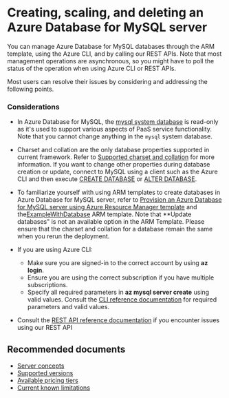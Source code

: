 <properties
  pagetitle="Creating, scaling, and deleting an Azure Database for MySQL server&#xD;"
  description="Creating, scaling, and deleting an Azure Database for MySQL server"
  service="microsoft.dbformysql"
  resource="servers"
  ms.author="sumuth,pariks,jtoland"
  selfhelptype="Generic"
  supporttopicids="32747557"
  resourcetags="servers,databases"
  productpesids="17343"
  cloudenvironments="public,fairfax,usnat,ussec"
  articleid="5fc3807b-cdfa-44cf-807b-1b104f13b6a9"
  ownershipid="AzureData_AzureDatabaseforMySQL" />
# Creating, scaling, and deleting an Azure Database for MySQL server

You can manage Azure Database for MySQL databases through the ARM template, using the Azure CLI, and by calling our REST APIs. Note that most management operations are asynchronous, so you might have to poll the status of the operation when using Azure CLI or REST APIs.

Most users can resolve their issues by considering and addressing the following points.

### Considerations

* In Azure Database for MySQL, the [mysql system database](https://dev.mysql.com/doc/refman/8.0/en/system-schema.html) is read-only as it's used to support various aspects of PaaS service functionality. Note that you cannot change anything in the `mysql` system database.
* Charset and collation are the only database properties supported in current framework. Refer to [Supported charset and collation](https://dev.mysql.com/doc/refman/8.0/en/charset-charsets.html) for more information. If you want to change other properties during database creation or update, connect to MySQL using a client such as the Azure CLI and then execute [CREATE DATABASE](https://dev.mysql.com/doc/refman/8.0/en/creating-database.html) or [ALTER DATABASE](https://dev.mysql.com/doc/refman/8.0/en/alter-database.html).
* To familiarize yourself with using ARM templates to create databases in Azure Database for MySQL server, refer to [Provision an Azure Database for MySQL server using Azure Resource Manager template](https://docs.microsoft.com/azure/mysql/tutorial-provision-mysql-server-using-azure-resource-manager-templates?tabs=azure-portal) and the[ExampleWithDatabase](https://github.com/Azure/azure-mysql/tree/master/arm-templates/ExampleWithDatabase) ARM template. Note that **Update databases" is not an available option in the ARM Template. Please ensure that the charset and collation for a database remain the same when you rerun the deployment.
* If you are using Azure CLI:

  * Make sure you are signed-in to the correct account by using **az login**.
  * Ensure you are using the correct subscription if you have multiple subscriptions.
  * Specify all required parameters in **az mysql server create** using valid values. Consult the [CLI reference documentation](https://docs.microsoft.com/cli/azure/mysql?view=azure-cli-latest) for required parameters and valid values.
* Consult the [REST API reference documentation](https://docs.microsoft.com/rest/api/mysql/) if you encounter issues using our REST API

## **Recommended documents**

* [Server concepts](https://docs.microsoft.com/azure/mysql/concepts-servers)
* [Supported versions](https://docs.microsoft.com/azure/mysql/concepts-supported-versions)
* [Available pricing tiers](https://docs.microsoft.com/azure/mysql/concepts-pricing-tiers)
* [Current known limitations](https://docs.microsoft.com/azure/mysql/concepts-limits)